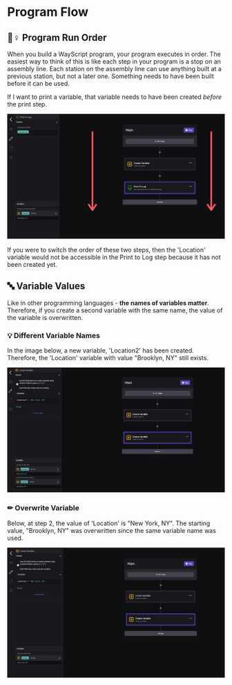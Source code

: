 # Program Flow

## 🏃♀ Program Run Order

When you build a WayScript program, your program executes in order. The easiest way to think of this is like each step in your program is a stop on an assembly line. Each station on the assembly line can use anything built at a previous station, but not a later one. Something needs to have been built before it can be used. 

If I want to print a variable, that variable needs to have been created _before_ the print step. 

![Location variable is available in Print To Log step](../.gitbook/assets/program_flow.png)

If you were to switch the order of these two steps, then the 'Location' variable would not be accessible in the Print to Log step because it has not been created yet. 

## 🔤 Variable Values

Like in other programming languages - **the names of variables matter**. Therefore, if you create a second variable with the same name, the value of the variable is overwritten. 

### 💡 Different Variable Names

In the image below, a new variable, 'Location2' has been created. Therefore, the 'Location' variable with value "Brooklyn, NY" still exists. 

![There are Two Different Variables because they have different names.](../.gitbook/assets/two_variables.png)

### ✏ Overwrite Variable

Below, at step 2, the value of 'Location' is "New York, NY". The starting value, "Brooklyn, NY" was overwritten since the same variable name was used.

![Brooklyn, NY has been overwritten because this variable uses has the same name.](../.gitbook/assets/variables_overwritten.png)



